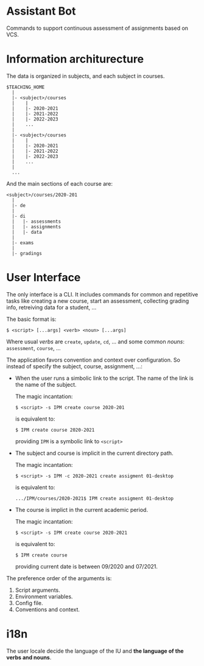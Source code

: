 # Assistant Bot

Commands to support continuous assessment of assignments based on VCS.

# Information architurecture

The data is organized in subjects, and each subject in courses.

```
$TEACHING_HOME
  |
  |- <subject>/courses
  |    |
  |    |- 2020-2021
  |    |- 2021-2022
  |    |- 2022-2023
  |    ...
  |
  |- <subject>/courses
  |    |
  |    |- 2020-2021
  |    |- 2021-2022
  |    |- 2022-2023
  |    ...
  |
  ...
```

And the main sections of each course are:

```
<subject>/courses/2020-201
  |
  |- de
  |
  |- di
  |   |- assessments
  |   |- assignments
  |   |- data
  |
  |- exams
  |
  |- gradings
```


# User Interface

The only interface is a CLI. It includes commands for common and repetitive tasks like creating a new course,
start an assessment, collecting grading info, retreiving data for a student, ...

The basic format is:

```shell
$ <script> [...args] <verb> <noun> [...args]
```

Where usual _verbs_ are `create`, `update`, `cd`, ... and some common _nouns_: `assessment`, `course`, ...

The application favors convention and context over configuration. So instead of specify the subject, course, assignment, ...:

  * When the user runs a simbolic link to the script. The name of the link is the name of the subject.

    The magic incantation:

    ```shell
    $ <script> -s IPM create course 2020-201 
    ```

    is equivalent to:

    ```shell
    $ IPM create course 2020-2021
    ```
    
    providing `IPM` is a symbolic link to `<script>`


  * The subject and course is implicit in the current directory path.

    The magic incantation:

    ```shell
    $ <script> -s IPM -c 2020-2021 create assigment 01-desktop
    ```

    is equivalent to:

    ```shell
    .../IPM/courses/2020-2021$ IPM create assigment 01-desktop
    ```

  * The course is implict in the current academic period.

    The magic incantation:

    ```shell
    $ <script> -s IPM create course 2020-2021
    ```
 
    is equivalent to:

    ```shell
    $ IPM create course
    ```

    providing current date is between 09/2020 and 07/2021.


The preference order of the arguments is:

  1. Script arguments.
  2. Environment variables.
  3. Config file.
  4. Conventions and context.


# i18n

The user locale decide the language of the IU and **the language of the verbs and nouns**.
